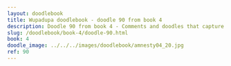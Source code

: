 ```yaml
---
layout: doodlebook
title: Wupadupa doodlebook - doodle 90 from book 4
description: Doodle 90 from book 4 - Comments and doodles that capture the essence of this event  
slug: /doodlebook/book-4/doodle-90.html
book: 4
doodle_image: ../../../images/doodlebook/amnesty04_20.jpg
ref: 90
---	  
```

																																																																							